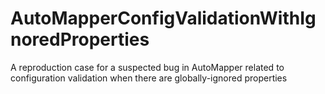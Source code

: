 # AutoMapperConfigValidationWithIgnoredProperties
A reproduction case for a suspected bug in AutoMapper related to configuration validation when there are globally-ignored properties
